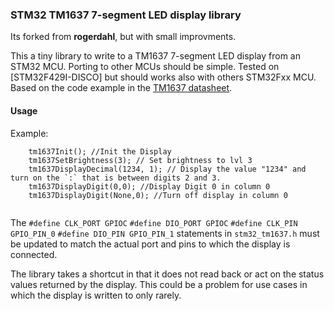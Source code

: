 ### STM32 TM1637 7-segment LED display library
Its forked from **rogerdahl**, but with small improvments.

This a tiny library to write to a TM1637 7-segment LED display from an STM32 MCU. Porting to other MCUs should be simple. Tested on [STM32F429I-DISCO] but should works also with others STM32Fxx MCU. Based on the code example in the [TM1637 datasheet](http://www.mcielectronics.cl/website_MCI/static/documents/Datasheet_TM1637.pdf).

#### Usage

Example:

```
    tm1637Init(); //Init the Display 
    tm1637SetBrightness(3); // Set brightness to lvl 3
    tm1637DisplayDecimal(1234, 1); // Display the value "1234" and turn on the `:` that is between digits 2 and 3.
    tm1637DisplayDigit(0,0); //Display Digit 0 in column 0 
    tm1637DisplayDigit(None,0); //Turn off display in column 0
    
```

The `#define CLK_PORT GPIOC`
`#define DIO_PORT GPIOC`
`#define CLK_PIN GPIO_PIN_0`
`#define DIO_PIN GPIO_PIN_1` statements in `stm32_tm1637.h` must be updated to match the actual port and pins to which the display is connected.

The library takes a shortcut in that it does not read back or act on the status values returned by the display. This could be a problem for use cases in which the display is written to only rarely.
